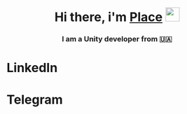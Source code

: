 <h1 align="center">Hi there, i'm <a href="https://github.com/d7ffff64" target="_blank">Place</a> 
<img src="https://github.com/blackcater/blackcater/raw/main/images/Hi.gif" height="32"/></h1>
<h3 align="center">I am a Unity developer from 🇺🇦</h3>
<h1 href="https://www.linkedin.com/in/sasha-railian-460549255/" target="_blank">LinkedIn</h1> 
<h1 href="https://t.me/d7ffff64" target="_blank">Telegram</h1> 
